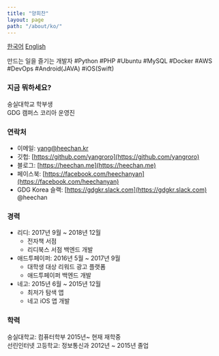 ```yaml
---
title: "양희찬"
layout: page
path: "/about/ko/"
---
```

[한국어](/about/ko/) [English](/about/en/)

만드는 일을 즐기는 개발자
\#Python #PHP #Ubuntu #MySQL #Docker #AWS #DevOps #Android(JAVA) #iOS(Swift) 

### 지금 뭐하세요?
숭실대학교 학부생  
GDG 캠퍼스 코리아 운영진

### 연락처
- 이메일: [yang@heechan.kr](mailto:yang@heechan.kr)
- 깃헙: [https://github.com/yangroro](https://github.com/yangroro)
- 블로그: [https://heechan.me](https://heechan.me)
- 페이스북: [https://facebook.com/heechanyan](https://facebook.com/heechanyan)
- GDG Korea 슬랙: [https://gdgkr.slack.com](https://gdgkr.slack.com) @heechan

### 경력
- 리디: 2017년 9월 ~ 2018년 12월
  - 전자책 서점
  - 리디북스 서점 백엔드 개발
- 애드투페이퍼: 2016년 5월 ~ 2017년 9월
  - 대학생 대상 리워드 광고 플랫폼
  - 애드투페이퍼 백엔드 개발
- 네고: 2015년 6월 ~ 2015년 12월
  - 최저가 탐색 앱
  - 네고 iOS 앱 개발

### 학력
숭실대학교: 컴퓨터학부 2015년~ 현재 재학중  
선린인터넷 고등학교: 정보통신과 2012년 ~ 2015년 졸업

